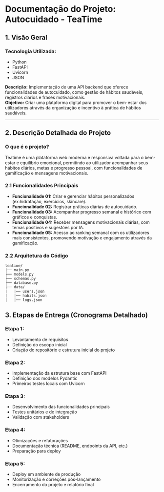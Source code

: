 # Documentação do Projeto: Autocuidado - TeaTime
## 1. Visão Geral

### Tecnologia Utilizada:
- Python  
- FastAPI  
- Uvicorn  
- JSON  

**Descrição:** Implementação de uma API backend que oferece funcionalidades de autocuidado, como gestão de hábitos saudáveis, registros diários e frases motivacionais.   
**Objetivo:** Criar uma plataforma digital para promover o bem-estar dos utilizadores através da organização e incentivo à prática de hábitos saudáveis.

---

## 2. Descrição Detalhada do Projeto

### O que é o projeto?
Teatime é uma plataforma web moderna e responsiva voltada para o bem-estar e equilíbrio emocional, permitindo ao utilizador acompanhar seus hábitos diários, metas e progresso pessoal, com funcionalidades de gamificação e mensagens motivacionais.

### 2.1 Funcionalidades Principais
- **Funcionalidade 01:** Criar e gerenciar hábitos personalizados (ex:hidratação, exercícios, skincare).  
- **Funcionalidade 02:** Registrar práticas diárias de autocuidado. 
- **Funcionalidade 03:** Acompanhar progresso semanal e histórico com gráficos e conquistas.  
- **Funcionalidade 04:** Receber mensagens motivacionais diárias, com temas positivos e sugestôes por IA.  
- **Funcionalidade 05:** Acesso ao ranking semanal com os utilizadores mais consistentes, promovendo motivação e engajamento através da gamificação.

### 2.2 Arquitetura do Código
```plaintext
teatime/
├── main.py                         
├── models.py          
├── schemas.py         
├── database.py          
├── data/
|   |── users.json         
|   |── habits.json          
|   |── logs.json          
```

## 3. Etapas de Entrega (Cronograma Detalhado)

### Etapa 1:
- Levantamento de requisitos
- Definição do escopo inicial
- Criação do repositório e estrutura inicial do projeto

### Etapa 2:
- Implementação da estrutura base com FastAPI
- Definição dos modelos Pydantic
- Primeiros testes locais com Uvicorn

### Etapa 3:
- Desenvolvimento das funcionalidades principais
- Testes unitários e de integração
- Validação com stakeholders

### Etapa 4:
- Otimizações e refatorações
- Documentação técnica (README, endpoints da API, etc.)
- Preparação para deploy

### Etapa 5:
- Deploy em ambiente de produção
- Monitorização e correções pós-lançamento
- Encerramento do projeto e relatório final
